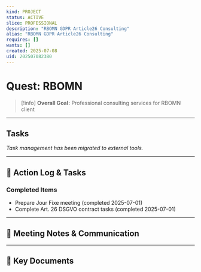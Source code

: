 ```yaml
---
kind: PROJECT
status: ACTIVE
slice: PROFESSIONAL
description: "RBOMN GDPR Article26 Consulting"
alias: "RBOMN GDPR Article26 Consulting"
requires: []
wants: []
created: 2025-07-08
uid: 202507082380
---
```


# Quest: RBOMN

> [!info]
> **Overall Goal:** Professional consulting services for RBOMN client

---

## Tasks

*Task management has been migrated to external tools.*

---

## 📝 Action Log & Tasks

### Completed Items
- Prepare Jour Fixe meeting (completed 2025-07-01)
- Complete Art. 26 DSGVO contract tasks (completed 2025-07-01)

---
## 💬 Meeting Notes & Communication


---
## 📎 Key Documents
